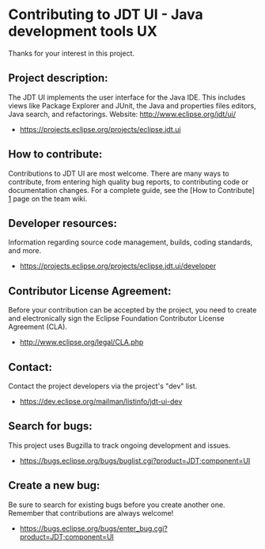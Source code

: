 Contributing to JDT UI - Java development tools UX
============================================

Thanks for your interest in this project.

Project description:
--------------------

The JDT UI implements the user interface for the Java IDE. This includes views like Package Explorer and JUnit, the Java and properties files editors, Java search, and refactorings.
Website: http://www.eclipse.org/jdt/ui/

- https://projects.eclipse.org/projects/eclipse.jdt.ui

How to contribute:
--------------------
Contributions to JDT UI are most welcome. There are many ways to contribute, 
from entering high quality bug reports, to contributing code or documentation changes. 
For a complete guide, see the [How to Contribute] [1] page on the team wiki.

Developer resources:
--------------------

Information regarding source code management, builds, coding standards, and more.

- https://projects.eclipse.org/projects/eclipse.jdt.ui/developer

Contributor License Agreement:
------------------------------

Before your contribution can be accepted by the project, you need to create and electronically sign the Eclipse Foundation Contributor License Agreement (CLA).

- http://www.eclipse.org/legal/CLA.php

Contact:
--------

Contact the project developers via the project's "dev" list.

- https://dev.eclipse.org/mailman/listinfo/jdt-ui-dev

Search for bugs:
----------------

This project uses Bugzilla to track ongoing development and issues.

- https://bugs.eclipse.org/bugs/buglist.cgi?product=JDT;component=UI

Create a new bug:
-----------------

Be sure to search for existing bugs before you create another one. Remember that contributions are always welcome!

- https://bugs.eclipse.org/bugs/enter_bug.cgi?product=JDT;component=UI

[1]: https://wiki.eclipse.org/JDT_UI/How_to_Contribute
